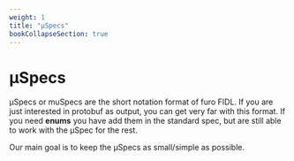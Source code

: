 ```yaml
---
weight: 1
title: "µSpecs"
bookCollapseSection: true
---
```


# µSpecs

µSpecs or muSpecs are the short notation format of furo FIDL. If you are just interested in protobuf as output, you can 
get very far with this format. If you need **enums** you have add them in the standard spec, but are still able to work 
with the µSpec for the rest.

Our main goal is to keep the µSpecs as small/simple as possible.
